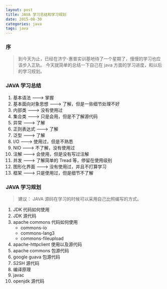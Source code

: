 ```yaml
---
layout: post
title: JAVA 学习总结和学习规划
date: 2015-08-30 
categories: java
tags: java
---
```


### 序
> 到今天为止，已经在济宁-惠普实训基地待了一个星期了，慢慢的学习也应该步入正轨。
> 今天就简单的总结一下自己在 java 方面的学习进度，和以后的学习规划。

### JAVA 学习总结
1. 基本语法  ---> 掌握
2. 基本面向对象思想  ---> 了解，但是一些细节处理不好
3. 内部类  ---> 没有使用过
4. 集合类  ---> 只是会用，但是不了解源代码
5. 异常  ---> 了解
6. 正则表达式  ---> 了解
7. 泛型  ---> 了解
8. I/O  ---> 使用过，但是不熟悉
9. NIO  ---> 不了解，没有使用过
10. 注解  ---> 会使用，但是没有写过注解
11. 并发  ---> 了解简单的 Tread 等，停留在使用级别
12. 图形化界面  ---> 没有使用过，并且不打算学习
13. 框架  ---> 只是使用过，但是细节不了解 

### JAVA 学习规划
> 建议： JAVA 源码在学习的时候可以采用自己比照编写的方式。

1. JDK 代码如何使用
1. JDK 源代码
2. apache commons 代码如何使用
    * commons-io
    * commons-lang3
    * commons-fileupload
3. apache-httpclient 使用以及源代码 
2. apache commons 包源代码   
4. google guava 包源代码
3. S2SH  源代码           
2. 编译原理
3. javac
4. openjdk 源代码


